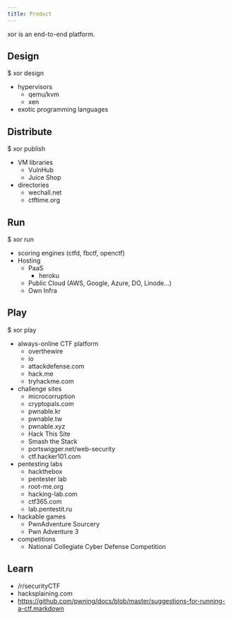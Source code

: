 ```yaml
---
title: Product
---
```


xor is an end-to-end platform.


## Design

$ xor design

- hypervisors
  - qemu/kvm
  - xen
- exotic programming languages


## Distribute

$ xor publish

- VM libraries
  - VulnHub
  - Juice Shop
- directories
  - wechall.net
  - ctftime.org


## Run

$ xor run

- scoring engines (ctfd, fbctf, openctf)
- Hosting
  - PaaS
    - heroku
  - Public Cloud (AWS, Google, Azure, DO, Linode...)
  - Own Infra


## Play

$ xor play

- always-online CTF platform
  - overthewire
  - io
  - attackdefense.com
  - hack.me
  - tryhackme.com
- challenge sites
  - microcorruption
  - cryptopals.com
  - pwnable.kr
  - pwnable.tw
  - pwnable.xyz
  - Hack This Site 
  - Smash the Stack
  - portswigger.net/web-security
  - ctf.hacker101.com
- pentesting labs
  - hackthebox
  - pentester lab
  - root-me.org
  - hacking-lab.com
  - ctf365.com
  - lab.pentestit.ru
- hackable games
  - PwnAdventure Sourcery
  - Pwn Adventure 3
- competitions
  - National Collegiate Cyber Defense Competition


## Learn

- /r/securityCTF
- hacksplaining.com
- https://github.com/pwning/docs/blob/master/suggestions-for-running-a-ctf.markdown

